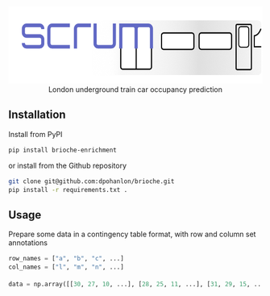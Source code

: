 <p align="center">
  <img width="572" height="153" src="assets/scrum_logo.png">
  <br>
      London underground train car occupancy prediction
</p>

Installation
---
Install from PyPI
```bash
pip install brioche-enrichment
```

or install from the Github repository
```bash
git clone git@github.com:dpohanlon/brioche.git
pip install -r requirements.txt .
```

Usage
---
Prepare some data in a contingency table format, with row and column set annotations
```python
row_names = ["a", "b", "c", ...]
col_names = ["l", "m", "n", ...]

data = np.array([[30, 27, 10, ...], [28, 25, 11, ...], [31, 29, 15, ...], ...])
```
